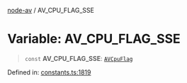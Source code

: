 [node-av](../globals.md) / AV\_CPU\_FLAG\_SSE

# Variable: AV\_CPU\_FLAG\_SSE

> `const` **AV\_CPU\_FLAG\_SSE**: [`AVCpuFlag`](../type-aliases/AVCpuFlag.md)

Defined in: [constants.ts:1819](https://github.com/seydx/av/blob/f8631fc881b394300b1479f511d55cf1c370a87f/src/constants/constants.ts#L1819)
